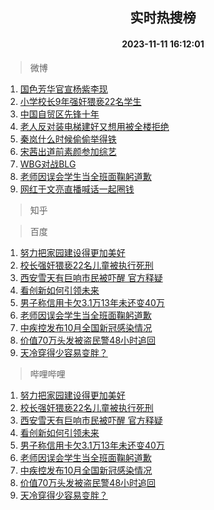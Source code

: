 <div align="center"><h2>实时热搜榜</h2><h4>2023-11-11 16:12:01</h4></div>

> 微博  

1. [国色芳华官宣杨紫李现](https://s.weibo.com/weibo?q=%23%E5%9B%BD%E8%89%B2%E8%8A%B3%E5%8D%8E%E5%AE%98%E5%AE%A3%E6%9D%A8%E7%B4%AB%E6%9D%8E%E7%8E%B0%23&t=31&band_rank=1&Refer=top)<br />
2. [小学校长9年强奸猥亵22名学生](https://s.weibo.com/weibo?q=%23%E5%B0%8F%E5%AD%A6%E6%A0%A1%E9%95%BF9%E5%B9%B4%E5%BC%BA%E5%A5%B8%E7%8C%A5%E4%BA%B522%E5%90%8D%E5%AD%A6%E7%94%9F%23&t=31&band_rank=2&Refer=top)<br />
3. [中国自贸区先锋十年](https://s.weibo.com/weibo?q=%23%E4%B8%AD%E5%9B%BD%E8%87%AA%E8%B4%B8%E5%8C%BA%E5%85%88%E9%94%8B%E5%8D%81%E5%B9%B4%23&t=31&band_rank=3&Refer=top)<br />
4. [老人反对装电梯建好又想用被全楼拒绝](https://s.weibo.com/weibo?q=%23%E8%80%81%E4%BA%BA%E5%8F%8D%E5%AF%B9%E8%A3%85%E7%94%B5%E6%A2%AF%E5%BB%BA%E5%A5%BD%E5%8F%88%E6%83%B3%E7%94%A8%E8%A2%AB%E5%85%A8%E6%A5%BC%E6%8B%92%E7%BB%9D%23&t=31&band_rank=4&Refer=top)<br />
5. [秦岚什么时候偷偷举得铁](https://s.weibo.com/weibo?q=%23%E7%A7%A6%E5%B2%9A%E4%BB%80%E4%B9%88%E6%97%B6%E5%80%99%E5%81%B7%E5%81%B7%E4%B8%BE%E5%BE%97%E9%93%81%23&t=31&band_rank=5&Refer=top)<br />
6. [宋茜出道前素颜参加综艺](https://s.weibo.com/weibo?q=%23%E5%AE%8B%E8%8C%9C%E5%87%BA%E9%81%93%E5%89%8D%E7%B4%A0%E9%A2%9C%E5%8F%82%E5%8A%A0%E7%BB%BC%E8%89%BA%23&t=31&band_rank=6&Refer=top)<br />
7. [WBG对战BLG](https://s.weibo.com/weibo?q=%23WBG%E5%AF%B9%E6%88%98BLG%23&t=31&band_rank=7&Refer=top)<br />
8. [老师因误会学生当全班面鞠躬道歉](https://s.weibo.com/weibo?q=%23%E8%80%81%E5%B8%88%E5%9B%A0%E8%AF%AF%E4%BC%9A%E5%AD%A6%E7%94%9F%E5%BD%93%E5%85%A8%E7%8F%AD%E9%9D%A2%E9%9E%A0%E8%BA%AC%E9%81%93%E6%AD%89%23&t=31&band_rank=8&Refer=top)<br />
9. [网红于文亮直播喊话一起圈钱](https://s.weibo.com/weibo?q=%23%E7%BD%91%E7%BA%A2%E4%BA%8E%E6%96%87%E4%BA%AE%E7%9B%B4%E6%92%AD%E5%96%8A%E8%AF%9D%E4%B8%80%E8%B5%B7%E5%9C%88%E9%92%B1%23&t=31&band_rank=9&Refer=top)<br />

> 知乎  


> 百度  

1. [努力把家园建设得更加美好](https://www.baidu.com/s?wd=%E5%8A%AA%E5%8A%9B%E6%8A%8A%E5%AE%B6%E5%9B%AD%E5%BB%BA%E8%AE%BE%E5%BE%97%E6%9B%B4%E5%8A%A0%E7%BE%8E%E5%A5%BD&sa=fyb_news&rsv_dl=fyb_news)<br />
2. [校长强奸猥亵22名儿童被执行死刑](https://www.baidu.com/s?wd=%E6%A0%A1%E9%95%BF%E5%BC%BA%E5%A5%B8%E7%8C%A5%E4%BA%B522%E5%90%8D%E5%84%BF%E7%AB%A5%E8%A2%AB%E6%89%A7%E8%A1%8C%E6%AD%BB%E5%88%91&sa=fyb_news&rsv_dl=fyb_news)<br />
3. [西安雪天有巨响市民被吓醒 官方释疑](https://www.baidu.com/s?wd=%E8%A5%BF%E5%AE%89%E9%9B%AA%E5%A4%A9%E6%9C%89%E5%B7%A8%E5%93%8D%E5%B8%82%E6%B0%91%E8%A2%AB%E5%90%93%E9%86%92+%E5%AE%98%E6%96%B9%E9%87%8A%E7%96%91&sa=fyb_news&rsv_dl=fyb_news)<br />
4. [看创新如何引领未来](https://www.baidu.com/s?wd=%E7%9C%8B%E5%88%9B%E6%96%B0%E5%A6%82%E4%BD%95%E5%BC%95%E9%A2%86%E6%9C%AA%E6%9D%A5&sa=fyb_news&rsv_dl=fyb_news)<br />
5. [男子称信用卡欠3.1万13年未还变40万](https://www.baidu.com/s?wd=%E7%94%B7%E5%AD%90%E7%A7%B0%E4%BF%A1%E7%94%A8%E5%8D%A1%E6%AC%A03.1%E4%B8%8713%E5%B9%B4%E6%9C%AA%E8%BF%98%E5%8F%9840%E4%B8%87&sa=fyb_news&rsv_dl=fyb_news)<br />
6. [老师因误会学生当全班面鞠躬道歉](https://www.baidu.com/s?wd=%E8%80%81%E5%B8%88%E5%9B%A0%E8%AF%AF%E4%BC%9A%E5%AD%A6%E7%94%9F%E5%BD%93%E5%85%A8%E7%8F%AD%E9%9D%A2%E9%9E%A0%E8%BA%AC%E9%81%93%E6%AD%89&sa=fyb_news&rsv_dl=fyb_news)<br />
7. [中疾控发布10月全国新冠感染情况](https://www.baidu.com/s?wd=%E4%B8%AD%E7%96%BE%E6%8E%A7%E5%8F%91%E5%B8%8310%E6%9C%88%E5%85%A8%E5%9B%BD%E6%96%B0%E5%86%A0%E6%84%9F%E6%9F%93%E6%83%85%E5%86%B5&sa=fyb_news&rsv_dl=fyb_news)<br />
8. [价值70万头发被盗民警48小时追回](https://www.baidu.com/s?wd=%E4%BB%B7%E5%80%BC70%E4%B8%87%E5%A4%B4%E5%8F%91%E8%A2%AB%E7%9B%97%E6%B0%91%E8%AD%A648%E5%B0%8F%E6%97%B6%E8%BF%BD%E5%9B%9E&sa=fyb_news&rsv_dl=fyb_news)<br />
9. [天冷穿得少容易变胖？](https://www.baidu.com/s?wd=%E5%A4%A9%E5%86%B7%E7%A9%BF%E5%BE%97%E5%B0%91%E5%AE%B9%E6%98%93%E5%8F%98%E8%83%96%EF%BC%9F&sa=fyb_news&rsv_dl=fyb_news)<br />

> 哔哩哔哩  

1. [努力把家园建设得更加美好](https://www.baidu.com/s?wd=%E5%8A%AA%E5%8A%9B%E6%8A%8A%E5%AE%B6%E5%9B%AD%E5%BB%BA%E8%AE%BE%E5%BE%97%E6%9B%B4%E5%8A%A0%E7%BE%8E%E5%A5%BD&sa=fyb_news&rsv_dl=fyb_news)<br />
2. [校长强奸猥亵22名儿童被执行死刑](https://www.baidu.com/s?wd=%E6%A0%A1%E9%95%BF%E5%BC%BA%E5%A5%B8%E7%8C%A5%E4%BA%B522%E5%90%8D%E5%84%BF%E7%AB%A5%E8%A2%AB%E6%89%A7%E8%A1%8C%E6%AD%BB%E5%88%91&sa=fyb_news&rsv_dl=fyb_news)<br />
3. [西安雪天有巨响市民被吓醒 官方释疑](https://www.baidu.com/s?wd=%E8%A5%BF%E5%AE%89%E9%9B%AA%E5%A4%A9%E6%9C%89%E5%B7%A8%E5%93%8D%E5%B8%82%E6%B0%91%E8%A2%AB%E5%90%93%E9%86%92+%E5%AE%98%E6%96%B9%E9%87%8A%E7%96%91&sa=fyb_news&rsv_dl=fyb_news)<br />
4. [看创新如何引领未来](https://www.baidu.com/s?wd=%E7%9C%8B%E5%88%9B%E6%96%B0%E5%A6%82%E4%BD%95%E5%BC%95%E9%A2%86%E6%9C%AA%E6%9D%A5&sa=fyb_news&rsv_dl=fyb_news)<br />
5. [男子称信用卡欠3.1万13年未还变40万](https://www.baidu.com/s?wd=%E7%94%B7%E5%AD%90%E7%A7%B0%E4%BF%A1%E7%94%A8%E5%8D%A1%E6%AC%A03.1%E4%B8%8713%E5%B9%B4%E6%9C%AA%E8%BF%98%E5%8F%9840%E4%B8%87&sa=fyb_news&rsv_dl=fyb_news)<br />
6. [老师因误会学生当全班面鞠躬道歉](https://www.baidu.com/s?wd=%E8%80%81%E5%B8%88%E5%9B%A0%E8%AF%AF%E4%BC%9A%E5%AD%A6%E7%94%9F%E5%BD%93%E5%85%A8%E7%8F%AD%E9%9D%A2%E9%9E%A0%E8%BA%AC%E9%81%93%E6%AD%89&sa=fyb_news&rsv_dl=fyb_news)<br />
7. [中疾控发布10月全国新冠感染情况](https://www.baidu.com/s?wd=%E4%B8%AD%E7%96%BE%E6%8E%A7%E5%8F%91%E5%B8%8310%E6%9C%88%E5%85%A8%E5%9B%BD%E6%96%B0%E5%86%A0%E6%84%9F%E6%9F%93%E6%83%85%E5%86%B5&sa=fyb_news&rsv_dl=fyb_news)<br />
8. [价值70万头发被盗民警48小时追回](https://www.baidu.com/s?wd=%E4%BB%B7%E5%80%BC70%E4%B8%87%E5%A4%B4%E5%8F%91%E8%A2%AB%E7%9B%97%E6%B0%91%E8%AD%A648%E5%B0%8F%E6%97%B6%E8%BF%BD%E5%9B%9E&sa=fyb_news&rsv_dl=fyb_news)<br />
9. [天冷穿得少容易变胖？](https://www.baidu.com/s?wd=%E5%A4%A9%E5%86%B7%E7%A9%BF%E5%BE%97%E5%B0%91%E5%AE%B9%E6%98%93%E5%8F%98%E8%83%96%EF%BC%9F&sa=fyb_news&rsv_dl=fyb_news)<br />
